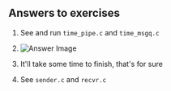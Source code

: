 ## Answers to exercises

1. See and run `time_pipe.c` and `time_msgq.c`

2. ![Answer Image](https://github.com/jonathantorres/unp/blob/master/ch17/17-2.png)

3. It'll take some time to finish, that's for sure

4. See `sender.c` and `recvr.c`
